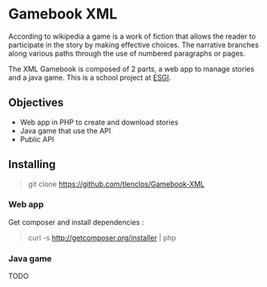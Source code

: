 # Gamebook XML

According to wikipedia a game is a work of fiction that allows the reader to participate in the story by making effective choices. The narrative branches along various paths through the use of numbered paragraphs or pages.

The XML Gamebook is composed of 2 parts, a web app to manage stories and a java game.
This is a school project at [ESGI](http://www.esgi.fr/).

## Objectives

* Web app in PHP to create and download stories
* Java game that use the API
* Public API

## Installing

> git clone https://github.com/tlenclos/Gamebook-XML

### Web app

Get composer and install dependencies :

> curl -s http://getcomposer.org/installer | php

### Java game

TODO